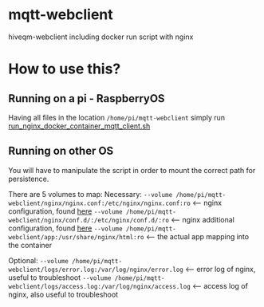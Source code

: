 # mqtt-webclient
 hiveqm-webclient including docker run script with nginx

# How to use this?
## Running on a pi - RaspberryOS
Having all files in the location `/home/pi/mqtt-webclient` simply run [run_nginx_docker_container_mqtt_client.sh](https://github.com/Zinski/mqtt-webclient/blob/master/run_nginx_docker_container_mqtt_client.sh)

## Running on other OS
You will have to manipulate the script in order to mount the correct path for persistence.

There are 5 volumes to map:
Necessary:
`--volume /home/pi/mqtt-webclient/nginx/nginx.conf:/etc/nginx/nginx.conf:ro` <-- nginx configuration, found [here](https://github.com/Zinski/mqtt-webclient/blob/master/nginx/nginx.conf)
`--volume /home/pi/mqtt-webclient/nginx/conf.d/:/etc/nginx/conf.d/:ro` <-- nginx additional configuration, found [here](https://github.com/Zinski/mqtt-webclient/blob/master/nginx/conf.d/default.conf)
`--volume /home/pi/mqtt-webclient/app:/usr/share/nginx/html:ro` <-- the actual app mapping into the container

Optional:
`--volume /home/pi/mqtt-webclient/logs/error.log:/var/log/nginx/error.log` <-- error log of nginx, useful to troubleshoot
`--volume /home/pi/mqtt-webclient/logs/access.log:/var/log/nginx/access.log` <-- access log of nginx, also useful to troubleshoot
